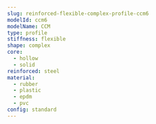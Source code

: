 ```yaml
---
slug: reinforced-flexible-complex-profile-ccm6
modelId: ccm6
modelName: CCM
type: profile
stiffness: flexible
shape: complex
core:
  - hollow
  - solid
reinforced: steel
material:
  - rubber
  - plastic
  - epdm
  - pvc
config: standard
---
```

